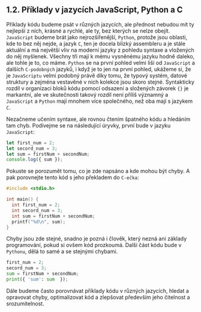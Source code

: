 ## 1.2. Příklady v jazycích JavaScript, Python a C

Příklady kódu budeme psát v různých jazycích, ale přednost nebudou mít ty nejlepší z ních, krásné a rychlé, ale ty, bez kterých se nelze obejít. `JavaScript` budeme brát jako nejrozšířenější, `Python`, protože jsou oblasti, kde to bez něj nejde, a jazyk `C`, ten je docela blízký assembleru a je stále aktuální a má největší vliv na moderní jazyky z pohledu syntaxe a vložených do něj myšlenek. Všechny tři mají k mému vysněnému jazyku hodně daleko, ale tohle je to, co máme. `Python` se na první pohled velmi liší od `JavaScript` a dalších `C-podobných` jazyků, i když je to jen na první pohled, ukážeme si, že je `JavaScriptu` velmi podobný právě díky tomu, že typový systém, datové struktury a zejména vestavěné v nich kolekce jsou skoro stejné. Syntakticky rozdíl v organizaci bloků kódu pomocí odsazení a složených závorek `{}` je markantní, ale ve skutečnosti takový rozdíl není příliš významný a `JavaScript` a `Python` mají mnohem více společného, než oba mají s jazykem `C`.

Nezačneme učením syntaxe, ale rovnou čtením špatného kódu a hledáním tam chyb. Podívejme se na následující úryvky, první bude v jazyku `JavaScript`:

```js
let first_num = 2;
let secord_num = 3;
let sum = firstNum + secondNum;
console.log({ sum });
```

Pokuste se porozumět tomu, co je zde napsáno a kde mohou být chyby. A pak porovnejte tento kód s jeho překladem do `C-ečka`:

```c
#include <stdio.h>

int main() {
  int first_num = 2;
  int secord_num = 3;
  int sum = firstNum + secondNum;
  printf("%d\n", sum);
}
```

Chyby jsou zde stejné, snadno je pozná i člověk, který nezná ani základy programování, pokud si ovšem kód prozkoumá. Další část kódu bude v `Pythonu`, dělá to samé a se stejnými chybami.

```py
first_num = 2;
secord_num = 3;
sum = firstNum + secondNum;
print({ 'sum': sum  });
```

Dále budeme často porovnávat příklady kódu v různých jazycích, hledat a opravovat chyby, optimalizovat kód a zlepšovat především jeho čitelnost a srozumitelnost.

